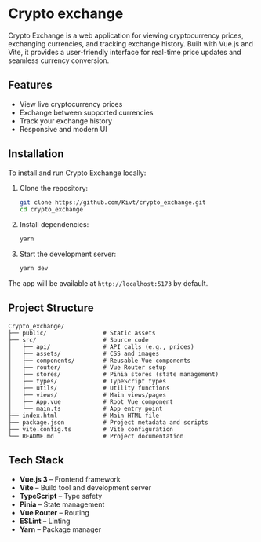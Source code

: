 # Crypto exchange

Crypto Exchange is a web application for viewing cryptocurrency prices, exchanging currencies, and tracking exchange history. Built with Vue.js and Vite, it provides a user-friendly interface for real-time price updates and seamless currency conversion.

## Features
- View live cryptocurrency prices
- Exchange between supported currencies
- Track your exchange history
- Responsive and modern UI

## Installation

To install and run Crypto Exchange locally:

1. Clone the repository:
	```sh
	git clone https://github.com/Kivt/crypto_exchange.git
	cd crypto_exchange
	```
2. Install dependencies:
	```sh
	yarn
	```
3. Start the development server:
	```sh
	yarn dev
	```

The app will be available at `http://localhost:5173` by default.

## Project Structure

```
Crypto_exchange/
├── public/                # Static assets
├── src/                   # Source code
│   ├── api/               # API calls (e.g., prices)
│   ├── assets/            # CSS and images
│   ├── components/        # Reusable Vue components
│   ├── router/            # Vue Router setup
│   ├── stores/            # Pinia stores (state management)
│   ├── types/             # TypeScript types
│   ├── utils/             # Utility functions
│   ├── views/             # Main views/pages
│   ├── App.vue            # Root Vue component
│   └── main.ts            # App entry point
├── index.html             # Main HTML file
├── package.json           # Project metadata and scripts
├── vite.config.ts         # Vite configuration
└── README.md              # Project documentation
```

## Tech Stack

- **Vue.js 3** – Frontend framework
- **Vite** – Build tool and development server
- **TypeScript** – Type safety
- **Pinia** – State management
- **Vue Router** – Routing
- **ESLint** – Linting
- **Yarn** – Package manager